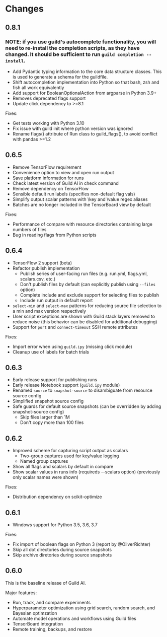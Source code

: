# Changes

## 0.8.1

### NOTE: if you use guild's autocomplete functionality, you will need to re-install the completion scripts, as they have changed. It should be sufficient to run `guild completion --install`.

- Add Pydantic typing information to the core data structure
  classes. This is used to generate a schema for the guildfile.
- Shift autocompletion implementation into Python so that bash,
  zsh and fish all work equivalently
- Add support for BooleanOptionalAction from argparse in Python 3.9+
- Removes deprecated flags support
- Update click dependency to >=8.1

Fixes:

- Get tests working with Python 3.10
- Fix issue with guild init where python version was ignored
- Rename flags() attribute of Run class to guild_flags(), to avoid
  conflict with pandas >=1.2

## 0.6.5

- Remove TensorFlow requirement
- Convenience option to view and open run output
- Save platform information for runs
- Check latest version of Guild AI in check command
- Remove dependency on TensorFlow
- Sensible default run labels (specifies non-default flag vals)
- Simplify output scalar patterns with \key and \value regex aliases
- Batches are no longer included in the TensorBoard view by default

Fixes:

- Performance of compare with resource directories containing large
  numbers of files
- Bug in reading flags from Python scripts

## 0.6.4

- TensorFlow 2 support (beta)
- Refactor publish implementation
  - Publish series of user-facing run files (e.g. run.yml, flags.yml,
    scalars.csv, etc.)
  - Don't publish files by default (can explicitly publish using
    `--files` option)
  - Complete include and exclude support for selecting files to
    publish
  - Include run output in default report
- `select-min` and `select-max` patterns for reducing source file
  selection to a min and max version respectively
- User script exceptions are shown with Guild stack layers removed to
  reduce noise (this behavior can be disabled for additional
  debugging)
- Support for `port` and `connect-timeout` SSH remote attributes

Fixes:

- Import error when using `guild.ipy` (missing click module)
- Cleanup use of labels for batch trials

## 0.6.3

- Early release support for publishing runs
- Early release Notebook support (`guild.ipy` module)
- Renamed `source` to `snapshot-source` to disambiguate from resource
  source config
- Simplified snapshot source config
- Safe guards for default source snapshots (can be overridden by
  adding snapshot-source config)
  - Skip files larger than 1M
  - Don't copy more than 100 files

## 0.6.2

- Improved scheme for capturing script output as scalars
  - Two-group captures used for key/value logging
  - Named group captures
- Show all flags and scalars by default in compare
- Show scalar values in runs info (requireds --scalars option)
  (previously only scalar names were shown)

Fixes:

- Distribution dependency on scikit-optimize

## 0.6.1

- Windows support for Python 3.5, 3.6, 3.7

Fixes:

- Fix import of boolean flags on Python 3 (report by @OliverRichter)
- Skip all dot directories during source snapshots
- Skip archive diretories during source snapshots

## 0.6.0

This is the baseline release of Guild AI.

Major features:

- Run, track, and compare experiments
- Hyperparameter optimization using grid search, random search, and
  Bayesian optimzation
- Automate model operations and workflows using Guild files
- TensorBoard integration
- Remote training, backups, and restore
